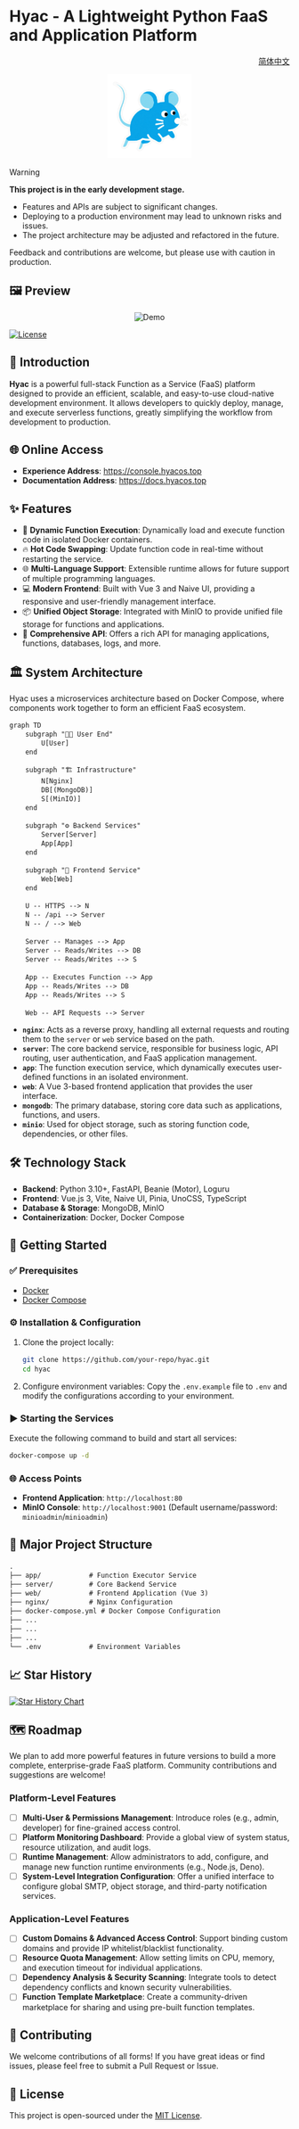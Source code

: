 # Hyac - A Lightweight Python FaaS and Application Platform

<p align="right">
  <a href="./README.md">简体中文</a>
</p>

<div align="center">
  <img src="images/logo.png" width="150" alt="Hyac Logo">
</div>

> [!WARNING]
> **This project is in the early development stage.**
>
> - Features and APIs are subject to significant changes.
> - Deploying to a production environment may lead to unknown risks and issues.
> - The project architecture may be adjusted and refactored in the future.
>
> Feedback and contributions are welcome, but please use with caution in production.

## 🖼️ Preview

<div align="center">
  <img src="images/demo.gif" alt="Demo">
</div>

[![License](https://img.shields.io/badge/license-MIT-blue.svg)](LICENSE)

## 📖 Introduction

**Hyac** is a powerful full-stack Function as a Service (FaaS) platform designed to provide an efficient, scalable, and easy-to-use cloud-native development environment. It allows developers to quickly deploy, manage, and execute serverless functions, greatly simplifying the workflow from development to production.


## 🌐 Online Access

- **Experience Address**: https://console.hyacos.top
- **Documentation Address**: https://docs.hyacos.top
## ✨ Features

- 🚀 **Dynamic Function Execution**: Dynamically load and execute function code in isolated Docker containers.
- 🔥 **Hot Code Swapping**: Update function code in real-time without restarting the service.
- 🌐 **Multi-Language Support**: Extensible runtime allows for future support of multiple programming languages.
- 💻 **Modern Frontend**: Built with Vue 3 and Naive UI, providing a responsive and user-friendly management interface.
- 📦 **Unified Object Storage**: Integrated with MinIO to provide unified file storage for functions and applications.
- 🔗 **Comprehensive API**: Offers a rich API for managing applications, functions, databases, logs, and more.

## 🏛️ System Architecture

Hyac uses a microservices architecture based on Docker Compose, where components work together to form an efficient FaaS ecosystem.

```mermaid
graph TD
    subgraph "👨‍💻 User End"
        U[User]
    end

    subgraph "🏗️ Infrastructure"
        N[Nginx]
        DB[(MongoDB)]
        S[(MinIO)]
    end

    subgraph "⚙️ Backend Services"
        Server[Server]
        App[App]
    end

    subgraph "🎨 Frontend Service"
        Web[Web]
    end

    U -- HTTPS --> N
    N -- /api --> Server
    N -- / --> Web
    
    Server -- Manages --> App
    Server -- Reads/Writes --> DB
    Server -- Reads/Writes --> S
    
    App -- Executes Function --> App
    App -- Reads/Writes --> DB
    App -- Reads/Writes --> S

    Web -- API Requests --> Server
```

- **`nginx`**: Acts as a reverse proxy, handling all external requests and routing them to the `server` or `web` service based on the path.
- **`server`**: The core backend service, responsible for business logic, API routing, user authentication, and FaaS application management.
- **`app`**: The function execution service, which dynamically executes user-defined functions in an isolated environment.
- **`web`**: A Vue 3-based frontend application that provides the user interface.
- **`mongodb`**: The primary database, storing core data such as applications, functions, and users.
- **`minio`**: Used for object storage, such as storing function code, dependencies, or other files.

## 🛠️ Technology Stack

- **Backend**: Python 3.10+, FastAPI, Beanie (Motor), Loguru
- **Frontend**: Vue.js 3, Vite, Naive UI, Pinia, UnoCSS, TypeScript
- **Database & Storage**: MongoDB, MinIO
- **Containerization**: Docker, Docker Compose

## 🚀 Getting Started

### ✅ Prerequisites

- [Docker](https://www.docker.com/get-started)
- [Docker Compose](https://docs.docker.com/compose/install/)

### ⚙️ Installation & Configuration

1.  Clone the project locally:
    ```bash
    git clone https://github.com/your-repo/hyac.git
    cd hyac
    ```

2.  Configure environment variables:
    Copy the `.env.example` file to `.env` and modify the configurations according to your environment.

### ▶️ Starting the Services

Execute the following command to build and start all services:

```bash
docker-compose up -d
```

### 🌐 Access Points

- **Frontend Application**: `http://localhost:80`
- **MinIO Console**: `http://localhost:9001` (Default username/password: `minioadmin`/`minioadmin`)

## 📁 Major Project Structure

```
.
├── app/            # Function Executor Service
├── server/         # Core Backend Service
├── web/            # Frontend Application (Vue 3)
├── nginx/          # Nginx Configuration
├── docker-compose.yml # Docker Compose Configuration
├── ...
├── ...
├── ...
└── .env            # Environment Variables
```

## 📈 Star History

[![Star History Chart](https://api.star-history.com/svg?repos=Pidbid/Hyac&type=Date)](https://star-history.com/#Pidbid/Hyac&Date)

## 🗺️ Roadmap

We plan to add more powerful features in future versions to build a more complete, enterprise-grade FaaS platform. Community contributions and suggestions are welcome!

### Platform-Level Features
- [ ] **Multi-User & Permissions Management**: Introduce roles (e.g., admin, developer) for fine-grained access control.
- [ ] **Platform Monitoring Dashboard**: Provide a global view of system status, resource utilization, and audit logs.
- [ ] **Runtime Management**: Allow administrators to add, configure, and manage new function runtime environments (e.g., Node.js, Deno).
- [ ] **System-Level Integration Configuration**: Offer a unified interface to configure global SMTP, object storage, and third-party notification services.

### Application-Level Features
- [ ] **Custom Domains & Advanced Access Control**: Support binding custom domains and provide IP whitelist/blacklist functionality.
- [ ] **Resource Quota Management**: Allow setting limits on CPU, memory, and execution timeout for individual applications.
- [ ] **Dependency Analysis & Security Scanning**: Integrate tools to detect dependency conflicts and known security vulnerabilities.
- [ ] **Function Template Marketplace**: Create a community-driven marketplace for sharing and using pre-built function templates.

## 🤝 Contributing

We welcome contributions of all forms! If you have great ideas or find issues, please feel free to submit a Pull Request or Issue.

## 📄 License

This project is open-sourced under the [MIT License](LICENSE).
